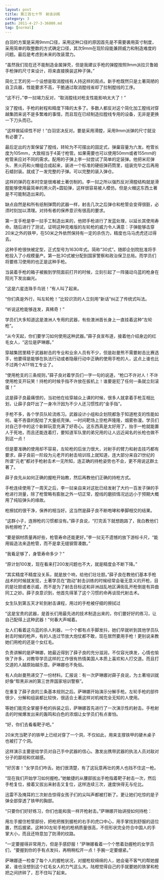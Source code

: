 ```yaml
---
layout: post
title: 第三百七十节　射击训练
category: 3
path: 2011-4-27-3-36800.md
tag: [normal]
---
```


白羽的方案是采用9mm口径，采用这种口径的原因首先是不需要袭用英寸制度，采用简单的取整数的方式确定口径，其次9mm在现阶段能兼顾威力和制造难度的问题。最后是考虑到未来的改装潜力。

“虽然我们现在还不能制造金属弹壳，但是我建议手枪的弹膛按照9mm派拉贝鲁姆手枪弹的尺寸来设计，将来直接换装这种子弹。”

简化工艺的另一个设想是取消膛线有人持这样的观点。新手枪既然只是土著简陋的自卫兵器，性能要求不高，干脆通过取消膛线省却了拉制膛线的工序。

“这不行，”李一挝竭力反对，“取消膛线对枪支性能影响太大了！”

没了膛线，手枪的射程和精度下降的太多了。多数人都反对这个简化加工膛线对穿越集团来说不是多繁难的事情，而且现在已经制造拉膛线专用的设备，无非是更换一下刀头而已。

“这样做延续性不好！”白羽坚决反对。要是采用滑膛，采用9mm派弹的尺寸就没有必要了。

最后定出的方案保留了膛线，转轮为不可摆出的固定式，弹巢容量为六发。枪管长度为105mm，大致相当于4英寸枪管。如果需要也可以使用50mm或者155mm的枪管来应对不同的需求。配用的子弹上李一挝尝试了简单的定装弹。他把米尼弹头、黑火药和火帽组合成起来，装进一个标准的硬纸弹药筒里，组装完毕之后再用石蜡封装。就成了一发完整的子弹。可以完整的装入弹仓。

这样的弹药在本时空是很难被土著仿制的。李一挝之所以强烈反对滑膛结构就是滑膛能够使用最简单的黑火药+圆铅弹，这样很容易被人模仿。但是火帽这东西土著是不可能制造出来的。

缺点自然是和所有纸制弹筒的武器一样，射击几次之后弹仓和枪管会变得很脏，必须时刻加以清理。对持有者的保养意识有很高的要求。

第一支手枪是李一挝手工制造出来的，他把手枪进行了发蓝处理，以延长其使用寿命。随后进行了测试，证明这种克难版的左轮枪的威力令人满意：子弹能够击穿20米之外的铁甲，在50米之外依然保持有一定的杀伤力，精度也马马虎虎还过得去。

这种手枪很快被定型，正式型号为1630年式。简称“30式”。随即企划院批准将手枪投入了小规模量产。第一批3O式被分配到国家警察和政治保卫总局。而学员们将要练习使用的也正是这种手枪。

当装着手枪的箱子被搬到学院面前打开的时候，立刻引起了一阵骚动乌蓝的枪身在阳光下发出幽光。

“这是六星连珠手鸟铳！”有人叫了起来。

“你们真是外行，叫左轮枪！”比较识货的人立刻用“新话”纠正了传统式叫法。

“听说这枪能够连发，真稀奇！”

学员们大多知道这是澳洲人专用的武器，有些澳洲首长身上一直挂着这种“左轮枪”。

“从今天起，你们要学习如何使用这种武器。”薛子良宣布道，接着他介绍身边的红毛女人，“这位是萨琳娜。”

穿越集团里精于武器射击的专业和业余人员有不少，但是赵曼熊不需要射击比赛选手，他要得是能够在执法行动或者隐蔽行动中正确的使用手枪的人，这点上谁也比不过两个ATF特工专业了。

“使用枪支的三条规则，”薛子良对着学员们一字一句的说道，“枪口不许对人！不许使用枪支开玩笑！持枪的时候手指不许放在扳机上！谁要是犯了任何一条就立刻滚蛋！”

这是薛子良最痛恨的，当初他在给穿越众上课的时候，很多人就拿着手枪互相比划，让薛子良吓出了一身冷汗因为不少人还习惯性的“金手指”。

手枪不多，各个学员队轮流练习。武器设计小组和企划院都急于知道枪支的性能如何。毫不吝啬的配给了大量纸壳弹。一时间靶场上空枪声隆隆，烟雾弥漫。学员们对自己手中的这个新鲜玩意充满了好奇心。这东西真是太好用了，抬手一枪就能置人于死地，而且还能连着打，要知道军队里的弟兄用的让人远近闻名的长枪也做不到这一点！

但是要准确的使用却不容易，左轮枪的后坐力很大，对射手的臂力和射击技巧都有要求，薛子良前一阶段为元老开的射击培训班上就知道，连大部分来自21世纪的所谓“元老”都对手枪射击术一无所知，连正确的持枪姿势也不会，更不用说这群土著了。

薛子良先从如何正确的握枪开始教，然后再教他们正确的持枪方式。

手枪连续使用了一周天之后，李一挝亲自来对这批已经发射了大约一百发子弹的手枪进行测量，除了枪管略有膨胀之外一切正常，膛线的磨损情况远远小于预期大概用了纯铅弹头的缘故。

枪擦拭的很干净，保养的相当好。这当然是薛子良不断咆哮和拳脚相交的结果。

“这群小子，连擦枪的习惯都没有。”薛子良说，“打完丢下就想跑路了，我白教他们拆枪擦枪了。”

“要是钢材质量再好些，枪管寿命还能更好。”李一挝无不遗憾的放下游标卡尺，“能用锻造法来造枪管，而不是拿无缝钢管凑数。”

“我看足够了，身管寿命多少？”

“原计划100发，现在看来打200发问题也不大，就是精度会不断下降。”

“其实精度不精度没关系，就是放个响，给他们壮壮胆。”薛子良在教他们基本手枪战术的时候就发现，土著学员在“跑动”射击训练的时候经常会毫无意义的开枪，目的是壮胆或者示威，而不是为了射击目标这和非洲战乱地区满街乱开枪倒是有异曲同工之妙。薛子良意识到，他首先得革了这个习惯的命再谈现代射击术。

女生队到第五天才轮到射击课程，用过的手枪被仔细的擦拭过

“这是宝贵的武器，是首长们用最先进的技术制造出来的，你们要好好的练习，让自己配得上这种武器！”何春大声喊着。

女人们看着这乌蓝的杀人利器，一个个都有点手脚发抖，她们早就听到其他学员队射击时候的枪声，有的人连过节放大炮仗都不敢，现在居然要用手枪！更别说来教她们用枪的还是个女红毛。

负责讲解的是萨琳娜，她最近得到了薛子良的充分滋润，不仅容光焕发，心情也愉快了许多，对教导学员这样的工作很有热情美国人本质上喜欢和人打交道。而且打交道的人越原始越乐意。萨琳娜也不免俗。

有人向赵曼熊递交了一份材料。汇报说：有一次萨琳娜对薛子良说，为土著培训就好像“帮黑非洲的第三世界国家培训警察”。

在重复了薛子良的三条基本规则之后。萨琳娜开始演示分解手枪。左轮手枪的部件很少，分解和组装都比较快，很适合土著这样对机械完全无知的人使用。

等她们能完全掌握手枪的拆装之后，萨琳娜首先进行了一次演示性的射击。手枪射击的时候爆发出来的轰鸣和白色的浓烟让女学员们有点害怕。

“好，你们去看看靶子吧。”

20米充当靶子的铁甲上已经对穿了一个洞，不仅如此，用来支撑铁甲的硬木桌子也被打了个洞。

这样演示主要是给学员对自己手中武器的信心。激发出携带武器的执法人员对敌对分子的鄙视和优越感。

“好厉害！”女学员们咋舌。她们很清楚，有了这玩意再壮的男人也挡不住这一枪。

“现在我们开始学习如何握枪。”她敏捷的从腰部拔出手枪指着靶子射击一次，然后手枪复位，接着又拔出来射击又复位，这样连续三次，速度快得无与伦比。

迅雷不及掩耳的三次射击惊得女孩子们的尖叫声都被打断了。更让她们吃惊的是子弹全部穿透了铁甲的胸部。

“只要你们好好练习，你们也能和我一样开枪射击。”萨琳娜开始讲授如何持枪：

用左手握住枪管部份，把枪把推到握枪的右手的虎口中心，用手掌找到舒服的适位置，然后握紧。这种30左轮手枪的枪柄质量很高，不但形状完全符合中国人的手掌大小，而且还特意加了防滑的纹路。

“一定要握得非常用力，但是手感舒服！”萨琳娜看着一个个憋着劲握枪的女学员们，“要握到你的手有点发抖，再稍稍松开一点！手腕一定要绷紧。”

萨琳娜逐一检查了每个人的握枪状况，对握枪软绵绵的人，她会毫不客气的帮她握紧，谁也没想到这个红毛女人的力气这么大。陆橙觉得自己的手就要她的铁掌和枪把之间挤碎了，忍不住叫了起来。